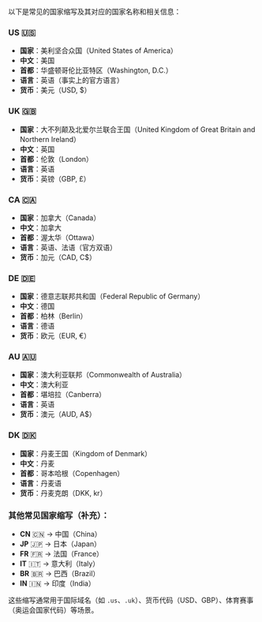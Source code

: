 以下是常见的国家缩写及其对应的国家名称和相关信息：  

### **US** 🇺🇸  
- **国家**：美利坚合众国（United States of America）  
- **中文**：美国  
- **首都**：华盛顿哥伦比亚特区（Washington, D.C.）  
- **语言**：英语（事实上的官方语言）  
- **货币**：美元（USD, $）  

### **UK** 🇬🇧  
- **国家**：大不列颠及北爱尔兰联合王国（United Kingdom of Great Britain and Northern Ireland）  
- **中文**：英国  
- **首都**：伦敦（London）  
- **语言**：英语  
- **货币**：英镑（GBP, £）  

### **CA** 🇨🇦  
- **国家**：加拿大（Canada）  
- **中文**：加拿大  
- **首都**：渥太华（Ottawa）  
- **语言**：英语、法语（官方双语）  
- **货币**：加元（CAD, C$）  

### **DE** 🇩🇪  
- **国家**：德意志联邦共和国（Federal Republic of Germany）  
- **中文**：德国  
- **首都**：柏林（Berlin）  
- **语言**：德语  
- **货币**：欧元（EUR, €）  

### **AU** 🇦🇺  
- **国家**：澳大利亚联邦（Commonwealth of Australia）  
- **中文**：澳大利亚  
- **首都**：堪培拉（Canberra）  
- **语言**：英语  
- **货币**：澳元（AUD, A$）  

### **DK** 🇩🇰  
- **国家**：丹麦王国（Kingdom of Denmark）  
- **中文**：丹麦  
- **首都**：哥本哈根（Copenhagen）  
- **语言**：丹麦语  
- **货币**：丹麦克朗（DKK, kr）  

### **其他常见国家缩写**（补充）：
- **CN** 🇨🇳 → 中国（China）  
- **JP** 🇯🇵 → 日本（Japan）  
- **FR** 🇫🇷 → 法国（France）  
- **IT** 🇮🇹 → 意大利（Italy）  
- **BR** 🇧🇷 → 巴西（Brazil）  
- **IN** 🇮🇳 → 印度（India）  

这些缩写通常用于国际域名（如 `.us`、`.uk`）、货币代码（USD、GBP）、体育赛事（奥运会国家代码）等场景。